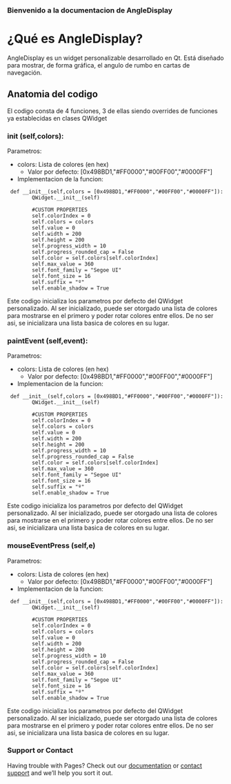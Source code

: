 ### Bienvenido a la documentacion de AngleDisplay 

# ¿Qué es AngleDisplay?

AngleDisplay es un widget personalizable desarrollado en Qt. Está diseñado para mostrar, de forma gráfica, el angulo de rumbo en cartas de navegación.


## Anatomia del codigo
  El codigo consta de 4 funciones, 3 de ellas siendo overrides de funciones ya establecidas en clases QWidget
### init (self,colors):

Parametros:
+ colors: Lista de colores (en hex)
  - Valor por defecto: [0x498BD1,"#FF0000","#00FF00","#0000FF"]
+ Implementacion de la funcion:
```
 def __init__(self,colors = [0x498BD1,"#FF0000","#00FF00","#0000FF"]):
        QWidget.__init__(self)
        
        #CUSTOM PROPERTIES
        self.colorIndex = 0
        self.colors = colors
        self.value = 0
        self.width = 200
        self.height = 200
        self.progress_width = 10
        self.progress_rounded_cap = False
        self.color = self.colors[self.colorIndex]
        self.max_value = 360
        self.font_family = "Segoe UI"
        self.font_size = 16
        self.suffix = "º"
        self.enable_shadow = True
```
Este codigo inicializa los parametros por defecto del QWidget personalizado.
Al ser inicializado, puede ser otorgado una lista de colores para mostrarse en el primero y poder rotar colores entre ellos. De no ser asi, se inicializara una lista basica de colores en su lugar.


### paintEvent (self,event):

Parametros:
+ colors: Lista de colores (en hex)
  - Valor por defecto: [0x498BD1,"#FF0000","#00FF00","#0000FF"]
+ Implementacion de la funcion:
```
 def __init__(self,colors = [0x498BD1,"#FF0000","#00FF00","#0000FF"]):
        QWidget.__init__(self)
        
        #CUSTOM PROPERTIES
        self.colorIndex = 0
        self.colors = colors
        self.value = 0
        self.width = 200
        self.height = 200
        self.progress_width = 10
        self.progress_rounded_cap = False
        self.color = self.colors[self.colorIndex]
        self.max_value = 360
        self.font_family = "Segoe UI"
        self.font_size = 16
        self.suffix = "º"
        self.enable_shadow = True
```
Este codigo inicializa los parametros por defecto del QWidget personalizado.
Al ser inicializado, puede ser otorgado una lista de colores para mostrarse en el primero y poder rotar colores entre ellos. De no ser asi, se inicializara una lista basica de colores en su lugar.

### mouseEventPress (self,e)

Parametros:
+ colors: Lista de colores (en hex)
  - Valor por defecto: [0x498BD1,"#FF0000","#00FF00","#0000FF"]
+ Implementacion de la funcion:
```
 def __init__(self,colors = [0x498BD1,"#FF0000","#00FF00","#0000FF"]):
        QWidget.__init__(self)
        
        #CUSTOM PROPERTIES
        self.colorIndex = 0
        self.colors = colors
        self.value = 0
        self.width = 200
        self.height = 200
        self.progress_width = 10
        self.progress_rounded_cap = False
        self.color = self.colors[self.colorIndex]
        self.max_value = 360
        self.font_family = "Segoe UI"
        self.font_size = 16
        self.suffix = "º"
        self.enable_shadow = True
```
Este codigo inicializa los parametros por defecto del QWidget personalizado.
Al ser inicializado, puede ser otorgado una lista de colores para mostrarse en el primero y poder rotar colores entre ellos. De no ser asi, se inicializara una lista basica de colores en su lugar.

### Support or Contact

Having trouble with Pages? Check out our [documentation](https://docs.github.com/categories/github-pages-basics/) or [contact support](https://support.github.com/contact) and we’ll help you sort it out.
